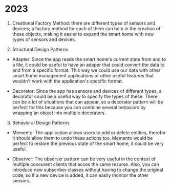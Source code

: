 # 2023

1. Creational
Factory Method: there are different types of sensors and devices; a factory method for each of them can help in the creation of these objects,  making it easier to expand the smart home with new types of sensors and devices.

2. Structural Design Patterns
- Adapter: Since the app reads the smart home's current state from and to a file, it could be useful to have an adaper that could convert the data to and from a specific format. This way we could use our data with other smart home management applications or other useful features that wouldn't work with the application's specific format.

- Decorator: Since the app has sensors and devices of different types, a decorator could be a useful way to specify the types of these. There can be a lot of situations that can appear, so a decorator pattern will be perfect for this because you can combine several behaviors by wrapping an object into multiple decorators.

3. Behavioral Design Patterns
- Memento: The application allows users to add or delete entities, therefor it should allow them to undo these actions too. Memento would be perfect to restore the previous state of the smart home, it could be very useful.
	
- Observer: The observer pattern can be very useful in the context of multiple concurent clients that acces the same resurse. Also, you can introduce new subscriber classes without having to change the original code, so if a new device is added, it can easily monitor the other sensors.